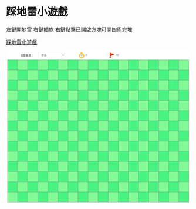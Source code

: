 # 踩地雷小遊戲

左鍵開地雷
右鍵插旗
右鍵點擊已開啟方塊可開四周方塊

<a target='_blank' href='https://adha9990.github.io/minesweeper//'>踩地雷小遊戲</a>

<a target='_blank' href='https://adha9990.github.io/minesweeper//'>
    <img width='600' src='https://github.com/adha9990/minesweeper/blob/main/img/unknown.png'/>
</a>


